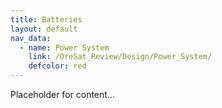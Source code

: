 ```yaml
---
title: Batteries
layout: default
nav_data:
  - name: Power System
    link: /OreSat_Review/Design/Power_System/
    defcolor: red
---
```



Placeholder for content...

